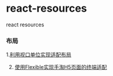 # react-resources
react resources

### 布局

1.[利用视口单位实现适配布局](https://aotu.io/notes/2017/04/28/2017-4-28-CSS-viewport-units/)

2. [使用Flexible实现手淘H5页面的终端适配](https://www.w3cplus.com/mobile/lib-flexible-for-html5-layout.html?utm_source=tuicool&utm_medium=referral)
